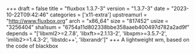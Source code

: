 +++
draft = false
title = "fluxbox 1.3.7-3"
version = "1.3.7-3"
date = "2023-10-22T09:42:46"
categories = ['x11-extra']
upstreamurl = "http://www.fluxbox.org"
arch = "x86_64"
size = "817452"
usize = "3256404"
sha1sum = "6754a11d802338bbe358aaeb400497d782a2ad9f"
depends = "['libxml2>=2.7.8', 'libxft>=2.1.13-2', 'libxpm>=3.5.7-2', 'imlib2>=1.4.3-2', 'libstdc++', 'libxrandr']"
+++
A lightweight wm, based on the code of blackbox